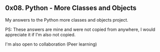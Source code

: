 ## 0x08. Python - More Classes and Objects

My answers to the Python more classes and objects project.

PS: These answers are mine and were not copied from anywhere, I would appreciate it if I'm also not copied.

I'm also open to collaboration (Peer learning)
